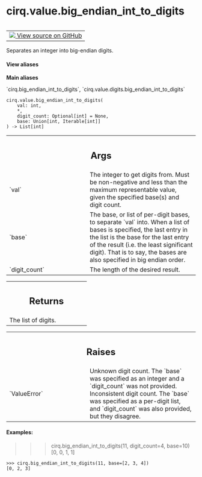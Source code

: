 <div itemscope itemtype="http://developers.google.com/ReferenceObject">
<meta itemprop="name" content="cirq.value.big_endian_int_to_digits" />
<meta itemprop="path" content="Stable" />
</div>

# cirq.value.big_endian_int_to_digits

<!-- Insert buttons and diff -->

<table class="tfo-notebook-buttons tfo-api" align="left">

<td>
  <a target="_blank" href="https://github.com/quantumlib/cirq/tree/master/cirq/value/digits.py">
    <img src="https://www.tensorflow.org/images/GitHub-Mark-32px.png" />
    View source on GitHub
  </a>
</td>
</table>



Separates an integer into big-endian digits.

<section class="expandable">
  <h4 class="showalways">View aliases</h4>
  <p>
<b>Main aliases</b>
<p>`cirq.big_endian_int_to_digits`, `cirq.value.digits.big_endian_int_to_digits`</p>
</p>
</section>

<pre class="devsite-click-to-copy prettyprint lang-py tfo-signature-link">
<code>cirq.value.big_endian_int_to_digits(
    val: int,
    *,
    digit_count: Optional[int] = None,
    base: Union[int, Iterable[int]]
) -> List[int]
</code></pre>



<!-- Placeholder for "Used in" -->


<!-- Tabular view -->
 <table class="responsive fixed orange">
<colgroup><col width="214px"><col></colgroup>
<tr><th colspan="2"><h2 class="add-link">Args</h2></th></tr>

<tr>
<td>
`val`
</td>
<td>
The integer to get digits from. Must be non-negative and less than
the maximum representable value, given the specified base(s) and
digit count.
</td>
</tr><tr>
<td>
`base`
</td>
<td>
The base, or list of per-digit bases, to separate `val` into. When
a list of bases is specified, the last entry in the list is the
base for the last entry of the result (i.e. the least significant
digit). That is to say, the bases are also specified in big endian
order.
</td>
</tr><tr>
<td>
`digit_count`
</td>
<td>
The length of the desired result.
</td>
</tr>
</table>



<!-- Tabular view -->
 <table class="responsive fixed orange">
<colgroup><col width="214px"><col></colgroup>
<tr><th colspan="2"><h2 class="add-link">Returns</h2></th></tr>
<tr class="alt">
<td colspan="2">
The list of digits.
</td>
</tr>

</table>



<!-- Tabular view -->
 <table class="responsive fixed orange">
<colgroup><col width="214px"><col></colgroup>
<tr><th colspan="2"><h2 class="add-link">Raises</h2></th></tr>

<tr>
<td>
`ValueError`
</td>
<td>
Unknown digit count. The `base` was specified as an integer and a
`digit_count` was not provided.
Inconsistent digit count. The `base` was specified as a per-digit
list, and `digit_count` was also provided, but they disagree.
</td>
</tr>
</table>



#### Examples:

>>> cirq.big_endian_int_to_digits(11, digit_count=4, base=10)
[0, 0, 1, 1]

```
>>> cirq.big_endian_int_to_digits(11, base=[2, 3, 4])
[0, 2, 3]
```
